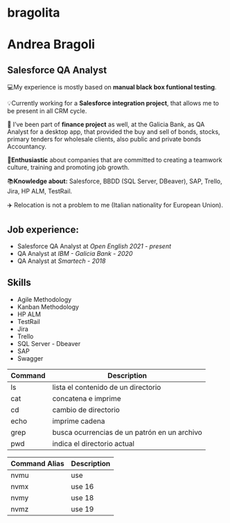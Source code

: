 # bragolita
# Andrea Bragoli
## Salesforce QA Analyst

💻My experience is mostly based on **manual black box funtional testing**.

💡Currently working for a **Salesforce integration project**, that allows me to be present in all CRM cycle.

💾 I’ve been part of **finance project** as well, at the Galicia Bank, as QA Analyst for a desktop app, that provided the buy and sell of bonds, stocks, primary tenders for wholesale clients, also public and private bonds Accountancy.

🔎**Enthusiastic** about companies that are committed to creating a teamwork culture, training and promoting job growth.

📚**Knowledge about:** Salesforce, BBDD (SQL Server, DBeaver), SAP, Trello, Jira, HP ALM, TestRail.

✈️ Relocation is not a problem to me  (Italian nationality for European Union).


## Job experience:

* Salesforce QA Analyst at *Open English 2021 - present*
* QA Analyst at *IBM -  Galicia Bank - 2020*
* QA Analyst at *Smartech - 2018*

## Skills

* Agile Methodology
* Kanban Methodology
* HP ALM
* TestRail
* Jira
* Trello
* SQL Server - Dbeaver
* SAP
* Swagger 




| Command | Description |
| ------ | ------ |
| ls | lista el contenido de un directorio |
| cat | concatena e imprime |
| cd | cambio de directorio |
| echo | imprime cadena |
| grep | busca ocurrencias de un patrón en un archivo |
| pwd | indica el directorio actual |

| Command Alias | Description |
| ------ | ------ |
| nvmu | use |
| nvmx | use 16 |
| nvmy | use 18 |
| nvmz | use 19 |
